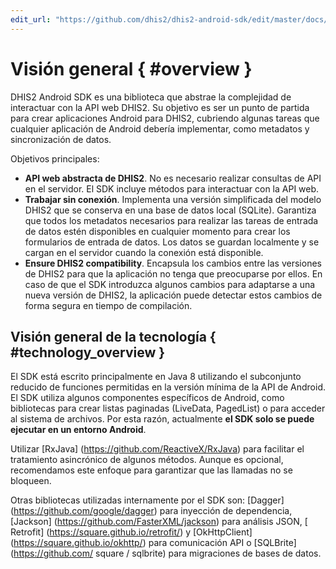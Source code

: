 ```yaml
---
edit_url: "https://github.com/dhis2/dhis2-android-sdk/edit/master/docs/content/developer/overview.md" 
---
```

# Visión general  { #overview } 

<!--DHIS2-SECTION-ID:overview-->

DHIS2 Android SDK es una biblioteca que abstrae la complejidad de interactuar con la API web DHIS2. Su objetivo es ser un punto de partida para crear aplicaciones Android para DHIS2, cubriendo algunas tareas que cualquier aplicación de Android debería implementar, como metadatos y sincronización de datos.

Objetivos principales:

- **API web abstracta de DHIS2**. No es necesario realizar consultas de API en el servidor. El SDK incluye métodos para interactuar con la API web.
- **Trabajar sin conexión**. Implementa una versión simplificada del modelo DHIS2 que se conserva en una base de datos local (SQLite). Garantiza que todos los metadatos necesarios para realizar las tareas de entrada de datos estén disponibles en cualquier momento para crear los formularios de entrada de datos. Los datos se guardan localmente y se cargan en el servidor cuando la conexión está disponible.
- **Ensure DHIS2 compatibility**. Encapsula los cambios entre las versiones de DHIS2 para que la aplicación no tenga que preocuparse por ellos. En caso de que el SDK introduzca algunos cambios para adaptarse a una nueva versión de DHIS2, la aplicación puede detectar estos cambios de forma segura en tiempo de compilación.

## Visión general de la tecnología  { #technology_overview } 

<!--DHIS2-SECTION-ID:technology_overview-->

El SDK está escrito principalmente en Java 8 utilizando el subconjunto reducido de funciones permitidas en la versión mínima de la API de Android. El SDK utiliza algunos componentes específicos de Android, como bibliotecas para crear listas paginadas (LiveData, PagedList) o para acceder al sistema de archivos. Por esta razón, actualmente **el SDK solo se puede ejecutar en un entorno Android**.

Utilizar [RxJava] (https://github.com/ReactiveX/RxJava) para facilitar el tratamiento asincrónico de algunos métodos. Aunque es opcional, recomendamos este enfoque para garantizar que las llamadas no se bloqueen.

Otras bibliotecas utilizadas internamente por el SDK son: [Dagger] (https://github.com/google/dagger) para inyección de dependencia, [Jackson] (https://github.com/FasterXML/jackson) para análisis JSON, [ Retrofit] (https://square.github.io/retrofit/) y [OkHttpClient] (https://square.github.io/okhttp/) para comunicación API o [SQLBrite] (https://github.com/ square / sqlbrite) para migraciones de bases de datos.


